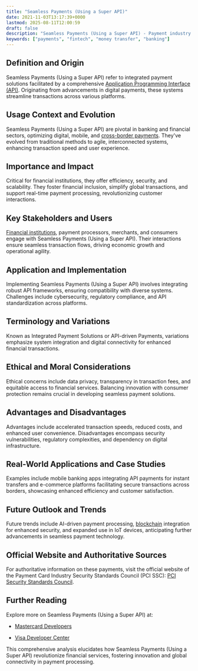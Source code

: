 ```yaml
---
title: "Seamless Payments (Using a Super API)"
date: 2021-11-03T13:17:39+0000
lastmod: 2025-08-11T12:00:59
draft: false
description: "Seamless Payments (Using a Super API) - Payment industry knowledge and insights"
keywords: ["payments", "fintech", "money transfer", "banking"]
---
```


## Definition and Origin

Seamless Payments (Using a Super API) refer to integrated payment solutions facilitated by a comprehensive [Application Programming Interface (API)](https://faisalkhanllc.xyz/resources/payments-wiki/a/application-programming-interface-api/). Originating from advancements in digital payments, these systems streamline transactions across various platforms.

## Usage Context and Evolution

Seamless Payments (Using a Super API) are pivotal in banking and financial sectors, optimizing digital, mobile, and [cross-border payments](https://faisalkhanllc.xyz/resources/payments-wiki/c/cross-border-payments/). They've evolved from traditional methods to agile, interconnected systems, enhancing transaction speed and user experience.

## Importance and Impact

Critical for financial institutions, they offer efficiency, security, and scalability. They foster financial inclusion, simplify global transactions, and support real-time payment processing, revolutionizing customer interactions.

## Key Stakeholders and Users

[Financial institutions](https://faisalkhanllc.xyz/resources/payments-wiki/f/financial-institution-fi/), payment processors, merchants, and consumers engage with Seamless Payments (Using a Super API). Their interactions ensure seamless transaction flows, driving economic growth and operational agility.

## Application and Implementation

Implementing Seamless Payments (Using a Super API) involves integrating robust API frameworks, ensuring compatibility with diverse systems. Challenges include cybersecurity, regulatory compliance, and API standardization across platforms.

## Terminology and Variations

Known as Integrated Payment Solutions or API-driven Payments, variations emphasize system integration and digital connectivity for enhanced financial transactions.

## Ethical and Moral Considerations

Ethical concerns include data privacy, transparency in transaction fees, and equitable access to financial services. Balancing innovation with consumer protection remains crucial in developing seamless payment solutions.

## Advantages and Disadvantages

Advantages include accelerated transaction speeds, reduced costs, and enhanced user convenience. Disadvantages encompass security vulnerabilities, regulatory complexities, and dependency on digital infrastructure.

## Real-World Applications and Case Studies

Examples include mobile banking apps integrating API payments for instant transfers and e-commerce platforms facilitating secure transactions across borders, showcasing enhanced efficiency and customer satisfaction.

## Future Outlook and Trends

Future trends include AI-driven payment processing, [blockchain](https://faisalkhanllc.xyz/resources/payments-wiki/b/blockchain/) integration for enhanced security, and expanded use in IoT devices, anticipating further advancements in seamless payment technology.

## Official Website and Authoritative Sources

For authoritative information on these payments, visit the official website of the Payment Card Industry Security Standards Council (PCI SSC): [PCI Security Standards Council](https://www.pcisecuritystandards.org/).

## Further Reading

Explore more on Seamless Payments (Using a Super API) at:

- [Mastercard Developers](https://developer.mastercard.com/)

- [Visa Developer Center](https://developer.visa.com/)

This comprehensive analysis elucidates how Seamless Payments (Using a Super API) revolutionize financial services, fostering innovation and global connectivity in payment processing.
